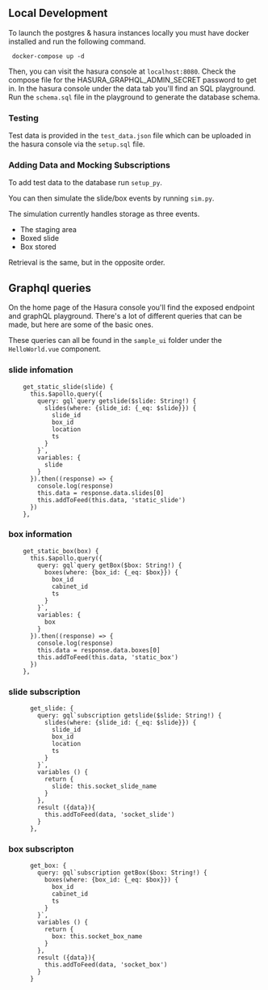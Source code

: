 ## Local Development

To launch the postgres & hasura instances locally you must have docker installed and run the following command.

`` docker-compose up -d``

Then, you can visit the hasura console at ``localhost:8080``. Check the compose file for the HASURA_GRAPHQL_ADMIN_SECRET password to get in. In the hasura console under the data tab you'll find an SQL playground. Run the ``schema.sql`` file in the playground to generate the database schema. 

### Testing
Test data is provided in the ``test_data.json`` file which can be uploaded in the hasura console via the ``setup.sql`` file.

### Adding Data and Mocking Subscriptions
To add test data to the database run ``setup_py``.

You can then simulate the slide/box events by running ``sim.py``.

The simulation currently handles storage as three events.
- The staging area
- Boxed slide
- Box stored

Retrieval is the same, but in the opposite order.

## Graphql queries
On the home page of the Hasura console you'll find the exposed endpoint and graphQL playground. There's a lot of different queries that can be made, but here are some of the basic ones.

These queries can all be found in the ``sample_ui`` folder under the ``HelloWorld.vue`` component.

### slide infomation
```
    get_static_slide(slide) {
      this.$apollo.query({
        query: gql`query getslide($slide: String!) {
          slides(where: {slide_id: {_eq: $slide}}) {
            slide_id
            box_id
            location
            ts
          }
        }`,
        variables: {
          slide
        }
      }).then((response) => {
        console.log(response)
        this.data = response.data.slides[0]
        this.addToFeed(this.data, 'static_slide')
      })
    },
```
### box information
```
    get_static_box(box) {
      this.$apollo.query({
        query: gql`query getBox($box: String!) {
          boxes(where: {box_id: {_eq: $box}}) {
            box_id
            cabinet_id
            ts
          }
        }`,
        variables: {
          box
        }
      }).then((response) => {
        console.log(response)
        this.data = response.data.boxes[0]
        this.addToFeed(this.data, 'static_box')
      })
    },
```

### slide subscription
```
      get_slide: {
        query: gql`subscription getslide($slide: String!) {
          slides(where: {slide_id: {_eq: $slide}}) {
            slide_id
            box_id
            location
            ts
          }
        }`,
        variables () {
          return {
            slide: this.socket_slide_name
          }
        },
        result ({data}){
          this.addToFeed(data, 'socket_slide')
        }
      },
```

### box subscripton
```
      get_box: {
        query: gql`subscription getBox($box: String!) {
          boxes(where: {box_id: {_eq: $box}}) {
            box_id
            cabinet_id
            ts
          }
        }`,
        variables () {
          return {
            box: this.socket_box_name
          }
        },
        result ({data}){
          this.addToFeed(data, 'socket_box')
        }
      }
```